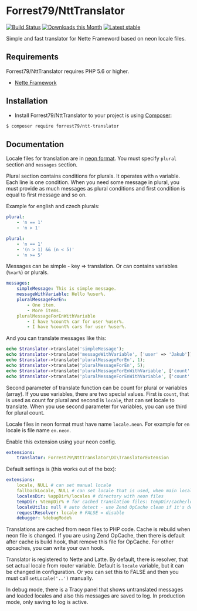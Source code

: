 Forrest79/NttTranslator
======

[![Build Status](https://travis-ci.org/forrest79/NttTranslator.svg?branch=master)](https://travis-ci.org/forrest79/NttTranslator)
[![Downloads this Month](https://img.shields.io/packagist/dm/forrest79/ntt-translator.svg)](https://packagist.org/packages/forrest79/ntt-translator)
[![Latest stable](https://img.shields.io/packagist/v/forrest79/ntt-translator.svg)](https://packagist.org/packages/forrest79/ntt-translator)

Simple and fast translator for Nette Frameword based on neon locale files.


Requirements
------------

Forrest79/NttTranslator requires PHP 5.6 or higher.

- [Nette Framework](https://github.com/nette/nette)


Installation
------------

* Install Forrest79/NttTranslator to your project is using  [Composer](http://getcomposer.org/):

```sh
$ composer require forrest79/ntt-translator
```


Documentation
------------

Locale files for translation are in [neon format](https://ne-on.org/). You must specify `plural` section and `messages` section.

Plural section contains conditions for plurals. It operates with `n` variable. Each line is one condition. When you need some message in plural, you must provide as much messages as plural conditions and first condition is equal to first message and so on.

Example for english and czech plurals:

```yml
plural:
    - 'n == 1'
    - 'n > 1'
```

```yml
plural:
    - 'n == 1'
    - '(n > 1) && (n < 5)'
    - 'n >= 5'
```

Messages can be simple - key => translation. Or can contains variables (`%var%`) or plurals.
 
```yml
messages:
    simpleMessage: This is simple message.
    messageWithVariable: Hello %user%.
    pluralMessageForEn:
        - One item.
        - More items.
    pluralMessageForEnWithVariable
        - I have %count% car for user %user%.
        - I have %count% cars for user %user%.
```

And you can translate messages like this:

```php
echo $translator->translate('simpleMessage');
echo $translator->translate('messageWithVariable', ['user' => 'Jakub']);
echo $translator->translate('pluralMessageForEn', 1);
echo $translator->translate('pluralMessageForEn', 5);
echo $translator->translate('pluralMessageForEnWithVariable', ['count' => 1, 'user' => 'Jakub']);
echo $translator->translate('pluralMessageForEnWithVariable', ['count' => 5, 'Jakub']);
```

Second parameter of translate function can be count for plural or variables (array). If you use variables, there are two special values. First is `count`, that is used as count for plural and second is `locale`, that can set locale to translate.
When you use second parameter for variables, you can use third for plural count.

Locale files in neon format must have name `locale.neon`. For example for `en` locale is file name `en.neon`.

Enable this extension using your neon config.

```yml
extensions:
    translator: Forrest79\NttTranslator\DI\TranslatorExtension
```

Default settings is (this works out of the box):

```yml
extensions:
    locale, NULL # can set manual locale
    fallbackLocale, NULL # can set locale that is used, when main locale does't have message to translate (this is logged)
    localesDir: %appDir%/locales # directory with neon files
    tempDir: %tempDir% # for cached translation files: tempDir/cache/locales
    localeUtils: null # auto detect - use Zend OpCache clean if it's detect 
    requestResolver: locale # FALSE = disable
    debugger: %debugMode%
```

Translations are cached from neon files to PHP code. Cache is rebuild when neon file is changed. If you are using Zend OpCache, then there is default after cache is build hook, that remove this file for OpCache. For other opcaches, you can write your own hook.

Translator is registered to Nette and Latte. By default, there is resolver, that set actual locale from router variable. Default is `locale` variable, but it can be changed in configuration. Or you can set this to FALSE and then you must call `setLocale('..')` manually.   

In debug mode, there is a Tracy panel that shows untranslated messages and loaded locales and also this messages are saved to log. In production mode, only saving to log is active.
